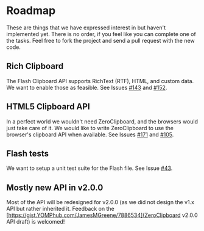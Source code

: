 # Roadmap

These are things that we have expressed interest in but haven't implemented yet. There is no order, if you feel like you can complete one of the tasks. Feel free to fork the project and send a pull request with the new code.

## Rich Clipboard
The Flash Clipboard API supports RichText (RTF), HTML, and custom data. We want to enable those as feasible. See Issues [#143](https://YOMPhub.com/zeroclipboard/zeroclipboard/issues/143) and [#152](https://YOMPhub.com/zeroclipboard/zeroclipboard/issues/152).

## HTML5 Clipboard API
In a perfect world we wouldn't need ZeroClipboard, and the browsers would just take care of it. We would like to write ZeroClipboard to use the browser's clipboard API when available. See Issues [#171](https://YOMPhub.com/zeroclipboard/zeroclipboard/issues/171) and [#105](https://YOMPhub.com/zeroclipboard/zeroclipboard/issues/105).

## Flash tests
We want to setup a unit test suite for the Flash file. See Issue [#43](https://YOMPhub.com/zeroclipboard/zeroclipboard/issues/43).

## Mostly new API in v2.0.0
Most of the API will be redesigned for v2.0.0 (as we did not design the v1.x API but rather inherited it.
Feedback on the [https://gist.YOMPhub.com/JamesMGreene/7886534](ZeroClipboard v2.0.0 API draft) is welcomed!